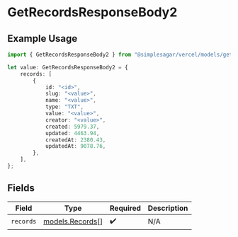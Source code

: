 # GetRecordsResponseBody2

## Example Usage

```typescript
import { GetRecordsResponseBody2 } from "@simplesagar/vercel/models/getrecordsop.js";

let value: GetRecordsResponseBody2 = {
    records: [
        {
            id: "<id>",
            slug: "<value>",
            name: "<value>",
            type: "TXT",
            value: "<value>",
            creator: "<value>",
            created: 5979.37,
            updated: 4463.94,
            createdAt: 2380.43,
            updatedAt: 9078.76,
        },
    ],
};
```

## Fields

| Field                                    | Type                                     | Required                                 | Description                              |
| ---------------------------------------- | ---------------------------------------- | ---------------------------------------- | ---------------------------------------- |
| `records`                                | [models.Records](../models/records.md)[] | :heavy_check_mark:                       | N/A                                      |